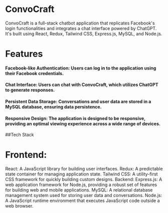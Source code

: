# ConvoCraft

ConvoCraft is a full-stack chatbot application that replicates Facebook's login functionalities and integrates a chat interface powered by ChatGPT. It's built using React, Redux, Tailwind CSS, Express.js, MySQL, and Node.js.

# Features
#### Facebook-like Authentication: Users can log in to the application using their Facebook credentials.
#### Chat Interface: Users can chat with ConvoCraft, which utilizes ChatGPT to generate responses.
#### Persistent Data Storage: Conversations and user data are stored in a MySQL database, ensuring data persistence.
#### Responsive Design: The application is designed to be responsive, providing an optimal viewing experience across a wide range of devices.
##Tech Stack

# Frontend:
React: A JavaScript library for building user interfaces.
Redux: A predictable state container for managing application state.
Tailwind CSS: A utility-first CSS framework for quickly building custom designs.
Backend:
Express.js: A web application framework for Node.js, providing a robust set of features for building web and mobile applications.
MySQL: A relational database management system used for storing user data and conversations.
Node.js: A JavaScript runtime environment that executes JavaScript code outside a web browser.
